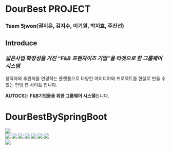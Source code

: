 # DourBest PROJECT

### Team 5jwon(권지은, 김지수, 이기원, 박지호, 주진선)

## Introduce

### *넓은사업 확장성을 가진 “F&B 프랜차이즈 기업”을 타겟으로 한 그룹웨어 시스템*

창작자와 후원자를 연경하는 플랫폼으로 다양한 아이디어와 프로젝트를 현실로 만들 수 있는 펀딩 웹 사이트 입니다.

**AUTOCS**는 **F&B기업들을 위한 그룹웨어 시스템**입니다.

# DourBestBySpringBoot
<img src="https://capsule-render.vercel.app/api?type=shark&color=auto&height=300&section=header&text=DourBest&fontSize=90" />
 <div> 
  <img src="https://img.shields.io/badge/SpringBoot-6DB33F?style=flat&logo=springboot&logoColor=white"/>
  <img src="https://img.shields.io/badge/JavaScript-F7DF1E?style=flat&logo=javascript&logoColor=white"/>
  <img src="https://img.shields.io/badge/SpringSecurity-6DB33F?style=flat&logo=springsecurity&logoColor=white"/>
  <img src="https://img.shields.io/badge/Oracle-F80000?style=flat&logo=oracle&logoColor=white"/>
  <img src="https://img.shields.io/badge/Jquery-0769AD?style=flat&logo=jquery&logoColor=white"/>
  <img src="https://img.shields.io/badge/VSCode-007ACC?style=flat&logo=visualstudiocode&logoColor=white"/>
  <img src="https://img.shields.io/badge/Html5-E34F26?style=flat&logo=html5&logoColor=white"/>
<!--   <img src="https://img.shields.io/badge/css3-#f35f4c?style=flat&logo=css3&logoColor=white"/> -->
</div>
<img src="https://capsule-render.vercel.app/api?type=shark&color=auto&height=300&section=footer" />
